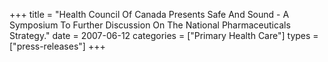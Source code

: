 +++
title = "Health Council Of Canada Presents Safe And Sound - A Symposium To Further Discussion On The National Pharmaceuticals Strategy."
date = 2007-06-12
categories = ["Primary Health Care"]
types = ["press-releases"]
+++
